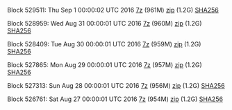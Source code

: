 Block 529511: Thu Sep  1 00:00:02 UTC 2016 [7z](https://transfer.sh/al3Eh/bootstrap.dat.20160901.7z) (961M) [zip](https://transfer.sh/2htK1/bootstrap.dat.20160901.zip) (1.2G) [SHA256](https://transfer.sh/juf5j/sha256.txt)

Block 528959: Wed Aug 31 00:00:01 UTC 2016 [7z](https://transfer.sh/Tnxmt/bootstrap.dat.20160831.7z) (960M) [zip](https://transfer.sh/z3OMl/bootstrap.dat.20160831.zip) (1.2G) [SHA256](https://transfer.sh/G6Ddr/sha256.txt)

Block 528409: Tue Aug 30 00:00:01 UTC 2016 [7z](https://transfer.sh/l5nrL/bootstrap.dat.20160830.7z) (959M) [zip](https://transfer.sh/6b5Qv/bootstrap.dat.20160830.zip) (1.2G) [SHA256](https://transfer.sh/nPfuw/sha256.txt)

Block 527865: Mon Aug 29 00:00:01 UTC 2016 [7z](https://transfer.sh/fkbV3/bootstrap.dat.20160829.7z) (957M) [zip](https://transfer.sh/iaNW1/bootstrap.dat.20160829.zip) (1.2G) [SHA256](https://transfer.sh/oCVQF/sha256.txt)

Block 527313: Sun Aug 28 00:00:01 UTC 2016 [7z](https://transfer.sh/12GVhX/bootstrap.dat.20160828.7z) (956M) [zip](https://transfer.sh/Dkvx7/bootstrap.dat.20160828.zip) (1.2G) [SHA256](https://transfer.sh/viRmu/sha256.txt)

Block 526761: Sat Aug 27 00:00:01 UTC 2016 [7z](https://transfer.sh/qp7XI/bootstrap.dat.20160827.7z) (954M) [zip](https://transfer.sh/J5pBu/bootstrap.dat.20160827.zip) (1.2G) [SHA256](https://transfer.sh/4M9ks/sha256.txt)
